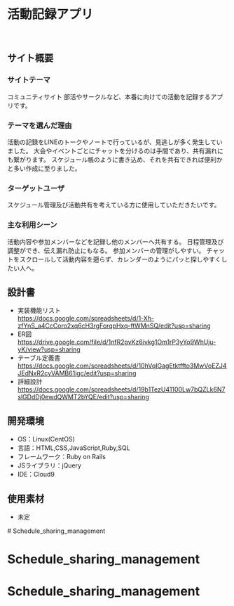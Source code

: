 # 活動記録アプリ
​
## サイト概要
### サイトテーマ
コミュニティサイト
部活やサークルなど、本番に向けての活動を記録するアプリです。
​
### テーマを選んだ理由
活動の記録をLINEのトークやノートで行っているが、見逃しが多く発生していました。
大会やイベントごとにチャットを分けるのは手間であり、共有漏れにも繋がります。
スケジュール帳のように書き込め、それを共有できれば便利かと多い作成に至りました。
​
### ターゲットユーザ
スケジュール管理及び活動共有を考えている方に使用していただきたいです。
​
### 主な利用シーン
活動内容や参加メンバーなどを記録し他のメンバーへ共有する。
日程管理及び調整ができ、伝え漏れ防止にもなる。
参加メンバーの管理がしやすい。
チャットをスクロールして活動内容を遡らず、カレンダーのようにパッと探しやすくしたい人へ。
​
## 設計書
- 実装機能リスト</br>
https://docs.google.com/spreadsheets/d/1-Xh-zfYnS_a4CcCoro2xq6cH3rgForqpHxq-ftWMnSQ/edit?usp=sharing
- ER図</br>
https://drive.google.com/file/d/1nfR2pvKz6ivkg1Om1rP3yYo9WhUju-yK/view?usp=sharing
- テーブル定義書</br>
https://docs.google.com/spreadsheets/d/10hVqIGagEtktffto3MwVoEZJ4JEdNxR2cyVAMB61igc/edit?usp=sharing
- 詳細設計</br>
https://docs.google.com/spreadsheets/d/19b1TezU41100Lw7bQZLk6N7slGDdDj0ewdQWMT2bYQE/edit?usp=sharing
​
## 開発環境
- OS：Linux(CentOS)
- 言語：HTML,CSS,JavaScript,Ruby,SQL
- フレームワーク：Ruby on Rails
- JSライブラリ：jQuery
- IDE：Cloud9
​
## 使用素材
- 未定
<!-- 外部サービスの画像素材・音声素材を使用した場合は、必ずサービス名とURLを明記してください。
- アプリケーションの実装に使用したgem/bootstrapのリファレンスなどの記載は不要です。
- 使用しない場合は、使用素材の項目をREADMEから削除してください。--># Schedule_sharing_management
# Schedule_sharing_management
# Schedule_sharing_management
